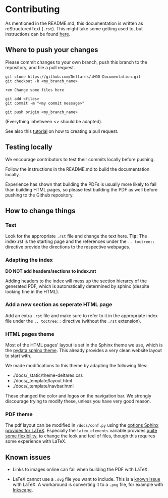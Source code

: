 Contributing
============

As mentioned in the README.md, this documentation is written 
as reStructuredText (`.rst`). 
This might take some getting used to, but instructions
can be found 
[here](https://www.sphinx-doc.org/en/master/usage/restructuredtext/basics.html). 

Where to push your changes
--------------------------
Please commit changes to your own branch, push this branch to
the repository, and file a pull request.

```batch
git clone https://github.com/Deltares/iMOD-Documentation.git
git checkout -b <my_branch_name>

rem Change some files here 

git add <files>
git commit -m "<my commit message>"

git push origin <my_branch_name>
```

(Everything inbetween <> should be adapted).

See also this 
[tutorial](https://yangsu.github.io/pull-request-tutorial/)
on how to creating a pull request.

Testing locally
---------------
We encourage contributors to test their commits locally 
before pushing. 

Follow the instructions in the README.md to build the 
documentation locally.

Experience has shown that building the PDFs is usually more
likely to fail than building HTML pages, 
so please test building the PDF as well
before pushing to the Github repository.

How to change things
--------------------

### Text

Look for the appropriate `.rst` file and change the text here.
**Tip:** The index.rst is the starting page and the references
under the `.. toctree::` directive provide the directions to 
the respective webpages.

### Adapting the index

**DO NOT add headers/sections to index.rst**

Adding headers to the index will mess up the 
section hierarcy of the generated PDF, which is 
automatically determined by sphinx 
(despite looking fine in the HTML).

### Add a new section as seperate HTML page

Add an extra `.rst` file and make sure to refer to it in the 
appropriate index file under the `.. toctree::` directive 
(without the `.rst` extension). 

### HTML pages theme

Most of the HTML pages' layout is set in the Sphinx theme we use, 
which is the 
[pydata sphinx theme](https://pydata-sphinx-theme.readthedocs.io/en/latest/).
This already provides a very clean website layout to start with.

We made modifications to this theme by adapting the following files:

- ./docs/_static/theme-deltares.css
- ./docs/_template/layout.html
- ./docs/_template/navbar.html

These changed the color and logos on the navigation bar.
We strongly discourage trying to modify these, unless you have 
very good reason.

### PDF theme

The pdf layout can be modified in `/docs/conf.py` using the
[options Sphinx provides for LaTeX](https://www.sphinx-doc.org/en/master/usage/configuration.html#options-for-latex-output).
Especially the `latex_elements` variable provides 
[quite some flexibility](https://www.sphinx-doc.org/en/master/latex.html), 
to change the look and feel of files, 
though this requires some experience with LaTeX. 

Known issues
------------
* Links to images online can fail when building the PDF with LaTeX.

* LaTeX cannot use a `.svg` file you want to include. 
This is a 
[known issue](https://github.com/sphinx-doc/sphinx/issues/9376) 
with LaTeX. 
A workaround is converting it to a `.png` file, 
for example with [Inkscape](https://inkscape.org/). 
